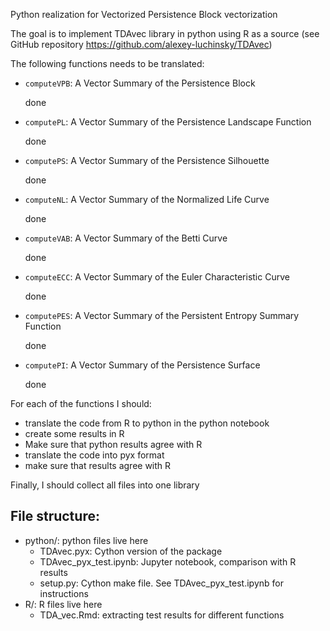 Python realization for Vectorized Persistence Block vectorization


The goal is to implement TDAvec library in python using R as a source (see GitHub repository https://github.com/alexey-luchinsky/TDAvec)


The following functions needs to be translated:
* `computeVPB`:     A Vector Summary of the Persistence Block

    done

* `computePL`:      A Vector Summary of the Persistence Landscape Function

    done

* `computePS`:      A Vector Summary of the Persistence Silhouette 

    done

* `computeNL`:      A Vector Summary of the Normalized Life Curve

    done

* `computeVAB`:     A Vector Summary of the Betti Curve

    done

* `computeECC`:     A Vector Summary of the Euler Characteristic Curve

    done

* `computePES`:     A Vector Summary of the Persistent Entropy Summary Function

    done

* `computePI`:      A Vector Summary of the Persistence Surface

    done

For each of the functions I should:
* translate the code from R to python in the python notebook
* create some results in R
* Make sure that python results agree with R
* translate the code into pyx format
* make sure that results agree with R

Finally, I should collect all files into one library

## File structure:
* python/: python files live here
    * TDAvec.pyx: Cython version of the package
    * TDAvec_pyx_test.ipynb: Jupyter notebook, comparison with R results
    * setup.py: Cython make file. See TDAvec_pyx_test.ipynb for instructions
* R/: R files live here
    * TDA_vec.Rmd: extracting test results for different functions